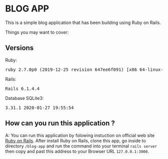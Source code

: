 # BLOG APP

This is a simple blog application that has been building using Ruby on Rails.

Things you may want to cover:

## Versions
 Ruby:
<pre>ruby 2.7.0p0 (2019-12-25 revision 647ee6f091) [x86_64-linux-gnu]</pre>

 Rails:
<pre>Rails 6.1.4.4
</pre>

 Database SQLite3:
<pre>3.31.1 2020-01-27 19:55:54</pre>

## How can you run this application ?
A: You can run this application by folowing instuction on official web site [Ruby on Rails](https://guides.rubyonrails.org/getting_started.html).
After install Ruby on Rails, clone this app, go inside to directory `/blog-app` and run the command into your terminal `rails server` then copy and past this address to your Browser URL `127.0.0.1:3000`.
